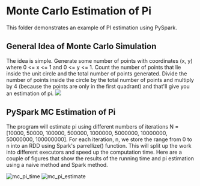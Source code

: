 # Monte Carlo Estimation of Pi
This folder demonstrates an example of PI estimation using PySpark.
## General Idea of Monte Carlo Simulation
The idea is simple. Generate some number of points with coordinates (x, y) where 0 <= x <= 1 and 0 <= y <= 1. 
Count the number of points that lie inside the unit circle and the total number of points generated. 
Divide the number of points inside the circle by the total number of points and multiply by 4 (because the points are only in the first quadrant) and that'll give you an estimation of pi.
![](https://nclab.com/wp-content/media/2017/08/pi1.gif)

## PySpark MC Estimation of Pi
The program will estimate pi using different numbers of iterations N = [10000, 50000, 100000, 500000, 1000000, 5000000, 10000000, 50000000, 100000000]. For each iteration, n, we 
store the range from 0 to n into an RDD using Spark's parrellize() function. This will split up the work into different executors and speed up the computation time. Here are a
couple of figures that show the results of the running time and pi estimation using a naive method and Spark method.  

![mc_pi_time](https://github.com/johnsonlien/CSCI-596/blob/main/PySpark_MC_Pi_Example/pyspark_mc_pi_timing.png?raw=true) 
![mc_pi_estimate](https://github.com/johnsonlien/CSCI-596/blob/main/PySpark_MC_Pi_Example/pyspark_mc_pi_estimations.png?raw=true)

